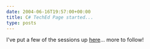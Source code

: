 ```yaml
---
date: 2004-06-16T19:57:00+00:00
title: C# TechEd Page started...
type: posts
---
```

I've put a few of the sessions up [here](https://msdn.microsoft.com/vcsharp/community/events/teched/)... more to follow!
